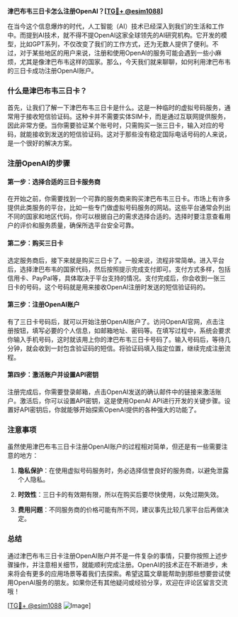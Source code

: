 **津巴布韦三日卡怎么注册OpenAI？[[TG💪+ @esim1088](https://t.me/s/esim1088)]**

在当今这个信息爆炸的时代，人工智能（AI）技术已经深入到我们的生活和工作中。而提到AI技术，就不得不提OpenAI这家全球领先的AI研究机构。它开发的模型，比如GPT系列，不仅改变了我们的工作方式，还为无数人提供了便利。不过，对于某些地区的用户来说，注册和使用OpenAI的服务可能会遇到一些小麻烦，尤其是像津巴布韦这样的国家。那么，今天我们就来聊聊，如何利用津巴布韦的三日卡成功注册OpenAI账户。

### 什么是津巴布韦三日卡？

首先，让我们了解一下津巴布韦三日卡是什么。这是一种临时的虚拟号码服务，通常用于接收短信验证码。这种卡并不需要实体SIM卡，而是通过互联网提供服务，因此非常方便。当你需要验证某个账号时，只需购买一张三日卡，输入对应的号码，就能接收到发送的短信验证码。这对于那些没有稳定国际电话号码的人来说，是一个很好的解决方案。

### 注册OpenAI的步骤

#### 第一步：选择合适的三日卡服务商

在开始之前，你需要找到一个可靠的服务商来购买津巴布韦三日卡。市场上有许多提供此类服务的平台，比如一些专门做虚拟号码服务的网站。这些平台通常会列出不同的国家和地区代码，你可以根据自己的需求选择合适的。选择时要注意查看用户的评价和服务质量，确保所选平台安全可靠。

#### 第二步：购买三日卡

选定服务商后，接下来就是购买三日卡了。一般来说，流程非常简单。进入平台后，选择津巴布韦的国家代码，然后按照提示完成支付即可。支付方式多样，包括信用卡、PayPal等，具体取决于平台支持的情况。支付完成后，你会收到一张三日卡的号码，这个号码就是用来接收OpenAI注册时发送的短信验证码的。

#### 第三步：注册OpenAI账户

有了三日卡号码后，就可以开始注册OpenAI账户了。访问OpenAI官网，点击注册按钮，填写必要的个人信息，如邮箱地址、密码等。在填写过程中，系统会要求你输入手机号码，这时就该用上你的津巴布韦三日卡号码了。输入号码后，等待几分钟，就会收到一封包含验证码的短信。将验证码填入指定位置，继续完成注册流程。

#### 第四步：激活账户并设置API密钥

注册完成后，你需要登录邮箱，点击OpenAI发送的确认邮件中的链接来激活账户。激活后，你可以设置API密钥，这是使用OpenAI API进行开发的关键步骤。设置好API密钥后，你就能够开始探索OpenAI提供的各种强大的功能了。

### 注意事项

虽然使用津巴布韦三日卡注册OpenAI账户的过程相对简单，但还是有一些需要注意的地方：

1. **隐私保护**：在使用虚拟号码服务时，务必选择信誉良好的服务商，以避免泄露个人隐私。
   
2. **时效性**：三日卡的有效期有限，所以在购买后要尽快使用，以免过期失效。

3. **费用问题**：不同服务商的价格可能有所不同，建议事先比较几家平台后再做决定。

### 总结

通过津巴布韦三日卡注册OpenAI账户并不是一件复杂的事情，只要你按照上述步骤操作，并注意相关细节，就能顺利完成注册。OpenAI的技术正在不断进步，未来将会有更多的应用场景等着我们去探索。希望这篇文章能帮助到那些想要尝试使用OpenAI服务的朋友。如果你还有其他疑问或经验分享，欢迎在评论区留言交流哦！

[[TG💪+ @esim1088](https://t.me/s/esim1088) ![Image](https://i.postimg.cc/4NQfJmqS/Snipaste-2025-05-13-00-14-12.png)]